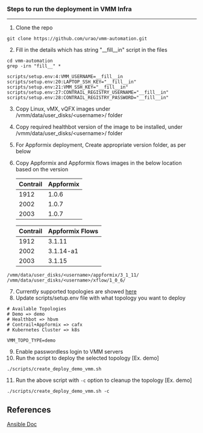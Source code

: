 ### Steps to run the deployment in VMM Infra
----------------------------------------------


1. Clone the repo 
```
git clone https://github.com/urao/vmm-automation.git
```
2. Fill in the details which has string \"\__fill\__in\" script in the files
```
cd vmm-automation
grep -irn "fill__" *
```
```
scripts/setup.env:4:VMM_USERNAME=__fill__in
scripts/setup.env:20:LAPTOP_SSH_KEY="__fill__in"
scripts/setup.env:21:VMM_SSH_KEY="__fill__in"
scripts/setup.env:27:CONTRAIL_REGISTRY_USERNAME="__fill__in"
scripts/setup.env:28:CONTRAIL_REGISTRY_PASSWORD="__fill__in"
```
3. Copy Linux, vMX, vQFX images under /vmm/data/user_disks/\<username\>/ folder
4. Copy required healthbot version of the image to be installed, under /vmm/data/user_disks/\<username\>/ folder
5. For Appformix deployment, Create appropriate version folder, as per below
6. Copy Appformix and Appformix flows images in the below location based on the version

    | Contrail | Appformix|
    |----------|----------|
    | 1912     | 1.0.6    |
    | 2002     | 1.0.7    |
    | 2003     | 1.0.7    |

    | Contrail | Appformix Flows|
    |----------|----------------|
    | 1912     | 3.1.11         |
    | 2002     | 3.1.14-a1      |
    | 2003     | 3.1.15         |
    
```
/vmm/data/user_disks/<username>/appformix/3_1_11/
/vmm/data/user_disks/<username>/xflow/1_0_6/
```
7. Currently supported topologies are showed [here](https://github.com/urao/vmm-automation/tree/master/automated-topologies)
8. Update scripts/setup.env file with what topology you want to deploy
```
# Available Topologies
# Demo => demo
# Healthbot => hbvm
# Contrail+Appformix => cafx
# Kubernetes Cluster => k8s

VMM_TOPO_TYPE=demo
```
9. Enable passwordless login to VMM servers
10. Run the script to deploy the selected topology [Ex. demo]
```
./scripts/create_deploy_demo_vmm.sh
```
11. Run the above script with `-c` option to cleanup the topology [Ex. demo]
```
./scripts/create_deploy_demo_vmm.sh -c
```

## References
[Ansible Doc](https://docs.ansible.com/)
